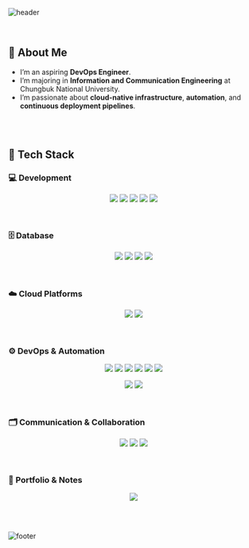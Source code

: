![header](https://capsule-render.vercel.app/api?type=waving&color=0:004e92,100:4286f4&height=250&section=header&text=HHLee%20GitHub&fontColor=FFFFFF&fontSize=60&fontAlignY=40&desc=DevOps%20Engineer%20in%20Progress🚀&descAlignY=60)

<br>

## 👋 About Me
- I’m an aspiring **DevOps Engineer**.  
- I’m majoring in **Information and Communication Engineering** at Chungbuk National University.  
- I’m passionate about **cloud-native infrastructure**, **automation**, and **continuous deployment pipelines**.

<br>
<br>

## 🧠 Tech Stack  

### 💻 Development
<p align="center">
  <img src="https://img.shields.io/badge/java-007396?style=for-the-badge&logo=java&logoColor=white"/>
  <img src="https://img.shields.io/badge/python-3776AB?style=for-the-badge&logo=python&logoColor=white"/>
  <img src="https://img.shields.io/badge/springboot-6DB33F?style=for-the-badge&logo=springboot&logoColor=white"/>
  <img src="https://img.shields.io/badge/html5-%23E34F26.svg?style=for-the-badge&logo=html5&logoColor=white"/>
  <img src="https://img.shields.io/badge/css3-%231572B6.svg?style=for-the-badge&logo=css3&logoColor=white"/>
</p>

<br>

### 🗄️ Database
<p align="center">
  <img src="https://img.shields.io/badge/mysql-4479A1?style=for-the-badge&logo=mysql&logoColor=white"/>
  <img src="https://img.shields.io/badge/amazon%20aurora-232F3E?style=for-the-badge&logo=amazonaws&logoColor=white"/>
  <img src="https://img.shields.io/badge/elasticache-DC382D?style=for-the-badge&logo=redis&logoColor=white"/>
  <img src="https://img.shields.io/badge/dynamodb-4053D6?style=for-the-badge&logo=amazondynamodb&logoColor=white"/>
</p>

<br>

### ☁️ Cloud Platforms
<p align="center">
  <img src="https://img.shields.io/badge/Amazon%20Web%20Services-232F3E?style=for-the-badge&logo=amazonaws&logoColor=white"/>
  <img src="https://img.shields.io/badge/Google%20Cloud-4285F4?style=for-the-badge&logo=googlecloud&logoColor=white"/>
</p>

<br>

### ⚙️ DevOps & Automation
<p align="center">
  <img src="https://img.shields.io/badge/linux-FCC624?style=for-the-badge&logo=linux&logoColor=black"/>
  <img src="https://img.shields.io/badge/docker-0db7ed?style=for-the-badge&logo=docker&logoColor=white"/>
  <img src="https://img.shields.io/badge/kubernetes-326CE5?style=for-the-badge&logo=kubernetes&logoColor=white"/>
  <img src="https://img.shields.io/badge/terraform-7B42BC?style=for-the-badge&logo=terraform&logoColor=white"/>
  <img src="https://img.shields.io/badge/ansible-EE0000?style=for-the-badge&logo=ansible&logoColor=white"/>
  <img src="https://img.shields.io/badge/argocd-EF7B4D?style=for-the-badge&logo=argo&logoColor=white"/>
</p>

<p align="center">
  <img src="https://img.shields.io/badge/gitlab%20ci-FC6D26?style=for-the-badge&logo=gitlab&logoColor=white"/>
  <img src="https://img.shields.io/badge/github%20actions-2088FF?style=for-the-badge&logo=githubactions&logoColor=white"/>
</p>

<br>

### 🗂️ Communication & Collaboration
<p align="center">
  <img src="https://img.shields.io/badge/slack-4A154B?style=for-the-badge&logo=slack&logoColor=white"/>
  <img src="https://img.shields.io/badge/notion-000000?style=for-the-badge&logo=notion&logoColor=white"/>
  <img src="https://img.shields.io/badge/jira-0052CC?style=for-the-badge&logo=jira&logoColor=white"/>
</p>

<br>

### 📝 Portfolio & Notes
<p align="center">
  <a href="https://sable-mars-102.notion.site/Root-Page-188cb42f28df80479923f162df78efd4" target="_blank">
    <img src="https://img.shields.io/badge/Notion%20Portfolio-000000?style=for-the-badge&logo=notion&logoColor=white"/>
  </a>
</p>

<br>
<br>

![footer](https://capsule-render.vercel.app/api?section=footer&type=waving&color=0:004e92,100:4286f4)
